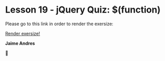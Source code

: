 # Lesson 19 - jQuery Quiz: $(function)

Please go to this link in order to render the exersize:

[Render exersize!](http://github.ekorre.org/2017-Google-Developer-Challenge/Lesson-19/index.html)

**Jaime Andres**

:see_no_evil:
